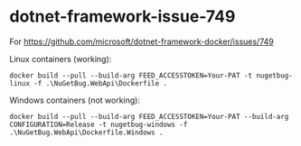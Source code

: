 # dotnet-framework-issue-749
For https://github.com/microsoft/dotnet-framework-docker/issues/749


Linux containers (working):

`docker build --pull --build-arg FEED_ACCESSTOKEN=Your-PAT -t nugetbug-linux -f .\NuGetBug.WebApi\Dockerfile .`


Windows containers (not working):

`docker build --pull --build-arg FEED_ACCESSTOKEN=Your-PAT --build-arg CONFIGURATION=Release -t nugetbug-windows -f .\NuGetBug.WebApi\Dockerfile.Windows .`
